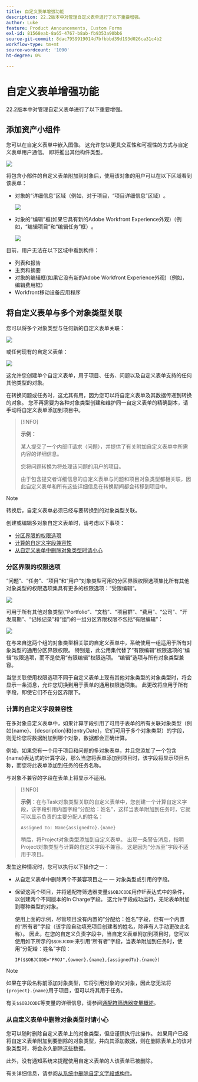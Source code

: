 ```yaml
---
title: 自定义表单增强功能
description: 22.2版本中对管理自定义表单进行了以下重要增强。
author: Luke
feature: Product Announcements, Custom Forms
exl-id: 81568eab-8a65-4767-b8ab-fb9353a90bb6
source-git-commit: 8dac7959919014d7bfbbbd39d193d026ca31c4b2
workflow-type: tm+mt
source-wordcount: '1090'
ht-degree: 0%

---
```


# 自定义表单增强功能

22.2版本中对管理自定义表单进行了以下重要增强。

## 添加资产小组件

您可以在自定义表单中嵌入图像。 这允许您以更具交互性和可视性的方式与自定义表单用户通信。 即将推出其他构件类型。

![](assets/image-in-custom-form.png)

将包含小部件的自定义表单附加到对象后，使用该对象的用户可以在以下区域看到该表单：

* 对象的“详细信息”区域（例如，对于项目，“项目详细信息”区域）&#x200B;。

  ![](assets/see-image-details-page.png)

* 对象的“编辑”框(如果它具有新的Adobe Workfront Experience外观)（例如，“编辑项目”和“编辑任务”框）&#x200B;。

  ![](assets/image-see-in-edit.png)

目前，用户无法在以下区域中看到构件：&#x200B;

* 列表和报告
* 主页和摘要
* 对象的编辑框(如果它没有新的Adobe Workfront Experience外观)（例如，编辑费用框）
* Workfront&#x200B;移动设备应用程序

## 将自定义表单与多个对象类型关联

您可以将多个对象类型与任何新的自定义表单关联：

![](assets/new-custom-form-object-types.png)

或任何现有的自定义表单：

![](assets/add-object-type-existing-form.png)

这允许您创建单个自定义表单，用于项目、任务、问题以及自定义表单支持的任何其他类型的对象。

在转换问题或任务时，这尤其有用，因为您可以将自定义表单及其数据传递到转换的对象。 您不再需要为各种对象类型创建和维护同一自定义表单的精确副本，请手动将自定义表单添加到项目中。

>[!INFO]
>
>**示例：**
>
>某人提交了一个内部IT请求（问题），并提供了有关附加自定义表单中所需内容的详细信息。
>
>您将问题转换为将处理该问题的用户的项目。
>
>由于包含提交者详细信息的自定义表单与问题和项目对象类型都相关联，因此自定义表单和所有这些详细信息在转换期间都会转移到项目中。

>[!NOTE]
>
>转换后，自定义表单必须已经与要转换到的对象类型关联。

创建或编辑多对象自定义表单时，请考虑以下事项：

* [分区界限的权限选项](#permission-options-for-section-breaks)
* [计算的自定义字段兼容性](#calculated-custom-field-compatibility)
* [从自定义表单中删除对象类型时请小心](#caution-about-deleting-an-object-type-from-a-custom-form)

### 分区界限的权限选项

“问题”、“任务”、“项目”和“用户”对象类型可用的分区界限权限选项集比所有其他对象类型的权限选项集具有更多的权限选项：“受限编辑”。

![](assets/section-break-permissions-limited-edit.png)

可用于所有其他对象类型(“Portfolio”、“文档”、“项目群”、“费用”、“公司”、“开发周期”、“记帐记录”和“组”)的一组分区界限权限不包括“有限编辑”：

![](assets/section-break-permissions-no-limited-edit.png)

在与来自这两个组的对象类型相关联的自定义表单中，系统使用一组适用于所有对象类型的通用分区界限权限。 特别是，此公用集代替了“有限编辑”权限选项的“编辑”权限选项，而不是使用“有限编辑”权限选项。 “编辑”选项与所有对象类型兼容。

当您关联使用权限选项不同于自定义表单上现有其他对象类型的对象类型时，将会显示一条消息，允许您切换到用于表单的通用权限选项集。 此更改将应用于所有字段，即使它们不在分区界限下。

### 计算的自定义字段兼容性

在多对象自定义表单中，如果计算字段引用了可用于表单的所有关联对象类型（例如{name}、{description}和{entryDate}，它们可用于多个对象类型）的字段，则无论您将数据附加到哪个对象，数据都会正确计算。

例如，如果您有一个用于项目和问题的多对象表单，并且您添加了一个包含{name}表达式的计算字段，那么当您将表单添加到项目时，该字段将显示项目名称，而您将此表单添加到任务的任务名称。

与对象不兼容的字段在表单上将显示不适用。

>[!INFO]
>
>**示例：**&#x200B;在与Task对象类型关联的自定义表单中，您创建一个计算自定义字段，该字段引用内置字段“分配给：姓名”，这样当表单附加到任务时，它就可以显示负责的主要分配人的姓名：
>
>```
>Assigned To: Name{assignedTo}.{name}
>```
>
>稍后，将Project对象类型添加到自定义表单。 出现一条警告消息，指明Project对象类型与计算的自定义字段不兼容。 这是因为“分派至”字段不适用于项目。

发生这种情况时，您可以执行以下操作之一：

* 从自定义表单中删除两个不兼容项目之一 — 对象类型或引用的字段。
* 保留这两个项目，并将通配符筛选器变量`$$OBJCODE`用作IF表达式中的条件，以创建两个不同版本的In Charge字段。 这允许字段成功运行，无论表单附加到哪种类型的对象。

  使用上面的示例，尽管项目没有内置的“分配给：姓名”字段，但有一个内置的“所有者”字段（该字段自动填充项目创建者的姓名，除非有人手动更改此名称）。 因此，在您的自定义负责字段中，当自定义表单附加到项目时，您可以使用如下所示的`$$OBJCODE`来引用“所有者”字段，当表单附加到任务时，使用“分配给：姓名”字段：

  ```
  IF($$OBJCODE="PROJ",{owner}.{name},{assignedTo}.{name})
  ```

>[!NOTE]
>
>  如果在字段名称前添加对象类型，它将引用对象的父对象，因此您无法将`{project}.{name}`用于项目，但可以将其用于任务。


有关`$$OBJCODE`等变量的详细信息，请参阅[通配符筛选器变量概述](/help/quicksilver/reports-and-dashboards/reports/reporting-elements/understand-wildcard-filter-variables.md)。

### 从自定义表单中删除对象类型时请小心

您可以随时删除自定义表单上的对象类型，但应谨慎执行此操作。 如果用户已经将自定义表单附加到要删除的对象类型，并向其添加数据，则在删除表单上的该对象类型时，将会永久删除这些数据。

此外，没有通知系统来提醒使用自定义表单的人该表单已被删除。

有关详细信息，请参阅[从系统中删除自定义字段或构件](/help/quicksilver/administration-and-setup/customize-workfront/create-manage-custom-forms/delete-a-custom-field.md)。
